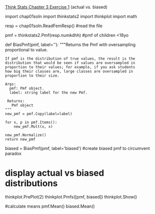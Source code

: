 [Think Stats Chapter 3 Exercise 1](http://greenteapress.com/thinkstats2/html/thinkstats2004.html#toc31) (actual vs. biased)

import chap01soln
import thinkstats2
import thinkplot
import math

resp = chap01soln.ReadFemResp() #read the file

pmf = thinkstats2.Pmf(resp.numkdhh) #pmf of children <18yo

def BiasPmf(pmf, label=''):
    """Returns the Pmf with oversampling proportional to value.

    If pmf is the distribution of true values, the result is the
    distribution that would be seen if values are oversampled in
    proportion to their values; for example, if you ask students
    how big their classes are, large classes are oversampled in
    proportion to their size.

    Args:
      pmf: Pmf object.
      label: string label for the new Pmf.

     Returns:
       Pmf object
    """
    new_pmf = pmf.Copy(label=label)

    for x, p in pmf.Items():
        new_pmf.Mult(x, x)
        
    new_pmf.Normalize()
    return new_pmf

biased = BiasPmf(pmf, label='biased') #create biased pmf to circumvent paradox

# display actual vs biased distributions
thinkplot.PrePlot(2)
thinkplot.Pmfs([pmf, biased])
thinkplot.Show()

#calculate means
pmf.Mean()
biased.Mean()
